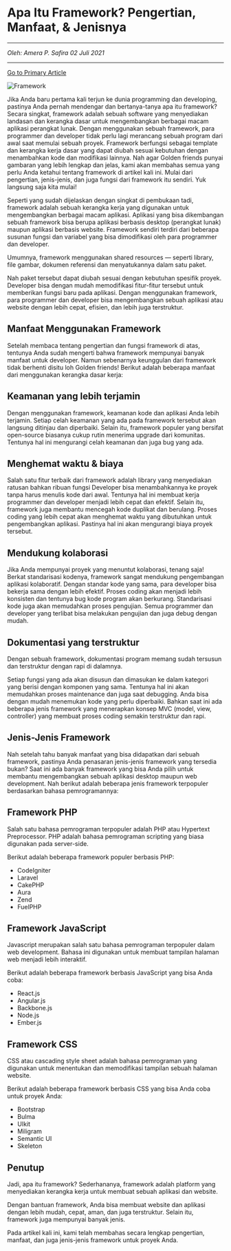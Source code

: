 # Apa Itu Framework? Pengertian, Manfaat, & Jenisnya

---

_Oleh: Amera P. Safira_
_02 Juli 2021_

---

[Go to Primary Article](https://www.goldenfast.net/blog/apa-itu-framework/)

![Framework](https://www.goldenfast.net/blog/wp-content/uploads/2021/07/Apa-Itu-Framework-Pengertian-Jenis-Fungsinya.jpg)

Jika Anda baru pertama kali terjun ke dunia programming dan developing, pastinya Anda pernah mendengar dan bertanya-tanya apa itu framework? Secara singkat, framework adalah sebuah software yang menyediakan landasan dan kerangka dasar untuk mengembangkan berbagai macam aplikasi perangkat lunak. Dengan menggunakan sebuah framework, para programmer dan developer tidak perlu lagi merancang sebuah program dari awal saat memulai sebuah proyek. Framework berfungsi sebagai template dan kerangka kerja dasar yang dapat diubah sesuai kebutuhan dengan menambahkan kode dan modifikasi lainnya. Nah agar Golden friends punyai gambaran yang lebih lengkap dan jelas, kami akan membahas semua yang perlu Anda ketahui tentang framework di artikel kali ini. Mulai dari pengertian, jenis-jenis, dan juga fungsi dari framework itu sendiri. Yuk langsung saja kita mulai!

Seperti yang sudah dijelaskan dengan singkat di pembukaan tadi, framework adalah sebuah kerangka kerja yang digunakan untuk mengembangkan berbagai macam aplikasi. Aplikasi yang bisa dikembangan sebuah framework bisa berupa aplikasi berbasis desktop (perangkat lunak) maupun aplikasi berbasis website. Framework sendiri terdiri dari beberapa susunan fungsi dan variabel yang bisa dimodifikasi oleh para programmer dan developer. 

Umumnya, framework menggunakan shared resources — seperti library, file gambar, dokumen referensi dan menyatukannya dalam satu paket. 

Nah paket tersebut dapat diubah sesuai dengan kebutuhan spesifik proyek. Developer bisa dengan mudah memodifikasi fitur-fitur tersebut untuk memberikan fungsi baru pada aplikasi. Dengan menggunakan framework, para programmer dan developer bisa mengembangkan sebuah aplikasi atau website dengan lebih cepat, efisien, dan lebih juga terstruktur. 

## Manfaat Menggunakan Framework
Setelah membaca tentang pengertian dan fungsi framework di atas, tentunya Anda sudah mengerti bahwa framework mempunyai banyak manfaat untuk developer. Namun sebenarnya keunggulan dari framework tidak berhenti disitu loh Golden friends! Berikut adalah beberapa manfaat dari menggunakan kerangka dasar kerja:

## Keamanan yang lebih terjamin
Dengan menggunakan framework, keamanan kode dan aplikasi Anda lebih terjamin. Setiap celah keamanan yang ada pada framework tersebut akan langsung ditinjau dan diperbaiki. Selain itu, framework populer yang bersifat open-source biasanya cukup rutin menerima upgrade dari komunitas. Tentunya hal ini mengurangi celah keamanan dan juga bug yang ada.

## Menghemat waktu & biaya
Salah satu fitur terbaik dari framework adalah library yang menyediakan ratusan bahkan ribuan fungsi Developer bisa menambahkannya ke proyek tanpa harus menulis kode dari awal. Tentunya hal ini membuat kerja programmer dan developer menjadi lebih cepat dan efektif. Selain itu, framework juga membantu mencegah kode duplikat dan berulang. Proses coding yang lebih cepat akan menghemat waktu yang dibutuhkan untuk pengembangkan aplikasi. Pastinya hal ini akan mengurangi biaya proyek tersebut.

## Mendukung kolaborasi
Jika Anda mempunyai proyek yang menuntut kolaborasi, tenang saja! Berkat standarisasi kodenya, framework sangat mendukung pengembangan aplikasi kolaboratif. Dengan standar kode yang sama, para developer bisa bekerja sama dengan lebih efektif. Proses coding akan menjadi lebih konsisten dan tentunya bug kode program akan berkurang. Standarisasi kode juga akan memudahkan proses pengujian. Semua programmer dan developer yang terlibat bisa melakukan pengujian dan juga debug dengan mudah.

## Dokumentasi yang terstruktur 
Dengan sebuah framework, dokumentasi program memang sudah tersusun dan terstruktur dengan rapi di dalamnya. 

Setiap fungsi yang ada akan disusun dan dimasukan ke dalam kategori yang berisi dengan komponen yang sama. Tentunya hal ini akan memudahkan proses maintenance dan juga saat debugging. Anda bisa dengan mudah menemukan kode yang perlu diperbaiki. Bahkan saat ini ada beberapa jenis framework yang menerapkan konsep MVC (model, view, controller) yang membuat proses coding semakin terstruktur dan rapi.

## Jenis-Jenis Framework 
Nah setelah tahu banyak manfaat yang bisa didapatkan dari sebuah framework, pastinya Anda penasaran jenis-jenis framework yang tersedia bukan? Saat ini ada banyak framework yang bisa Anda pilih untuk membantu mengembangkan sebuah aplikasi desktop maupun web development. Nah berikut adalah beberapa jenis framework terpopuler berdasarkan bahasa pemrogramannya:

## Framework PHP
Salah satu bahasa pemrograman terpopuler adalah PHP atau Hypertext Preprocessor. PHP adalah bahasa pemrograman scripting yang biasa digunakan pada server-side. 

Berikut adalah beberapa framework populer berbasis PHP:

- CodeIgniter 
- Laravel 
- CakePHP 
- Aura 
- Zend 
- FuelPHP 

## Framework JavaScript
Javascript merupakan salah satu bahasa pemrograman terpopuler dalam web development. Bahasa ini digunakan untuk membuat tampilan halaman web menjadi lebih interaktif.

Berikut adalah beberapa framework berbasis JavaScript yang bisa Anda coba:

- React.js 
- Angular.js 
- Backbone.js 
- Node.js 
- Ember.js 

## Framework CSS
CSS atau cascading style sheet adalah bahasa pemrograman yang digunakan untuk menentukan dan memodifikasi tampilan sebuah halaman website.

Berikut adalah beberapa framework berbasis CSS yang bisa Anda coba untuk proyek Anda:

- Bootstrap 
- Bulma 
- UIkit 
- Miligram 
- Semantic UI 
- Skeleton 

## Penutup
Jadi, apa itu framework? Sederhananya, framework adalah platform yang menyediakan kerangka kerja untuk membuat sebuah aplikasi dan website.

Dengan bantuan framework, Anda bisa membuat website dan aplikasi dengan lebih mudah, cepat, aman, dan juga terstruktur. Selain itu, framework juga mempunyai banyak jenis.

Pada artikel kali ini, kami telah membahas secara lengkap pengertian, manfaat, dan juga jenis-jenis framework untuk proyek Anda.




